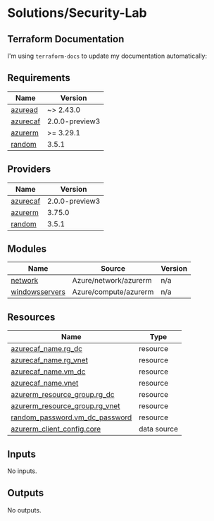 # Solutions/Security-Lab

## Terraform Documentation

I'm using `terraform-docs` to update my documentation automatically:

<!-- BEGIN_TF_DOCS -->
## Requirements

| Name | Version |
|------|---------|
| <a name="requirement_azuread"></a> [azuread](#requirement\_azuread) | ~> 2.43.0 |
| <a name="requirement_azurecaf"></a> [azurecaf](#requirement\_azurecaf) | 2.0.0-preview3 |
| <a name="requirement_azurerm"></a> [azurerm](#requirement\_azurerm) | >= 3.29.1 |
| <a name="requirement_random"></a> [random](#requirement\_random) | 3.5.1 |

## Providers

| Name | Version |
|------|---------|
| <a name="provider_azurecaf"></a> [azurecaf](#provider\_azurecaf) | 2.0.0-preview3 |
| <a name="provider_azurerm"></a> [azurerm](#provider\_azurerm) | 3.75.0 |
| <a name="provider_random"></a> [random](#provider\_random) | 3.5.1 |

## Modules

| Name | Source | Version |
|------|--------|---------|
| <a name="module_network"></a> [network](#module\_network) | Azure/network/azurerm | n/a |
| <a name="module_windowsservers"></a> [windowsservers](#module\_windowsservers) | Azure/compute/azurerm | n/a |

## Resources

| Name | Type |
|------|------|
| [azurecaf_name.rg_dc](https://registry.terraform.io/providers/aztfmod/azurecaf/2.0.0-preview3/docs/resources/name) | resource |
| [azurecaf_name.rg_vnet](https://registry.terraform.io/providers/aztfmod/azurecaf/2.0.0-preview3/docs/resources/name) | resource |
| [azurecaf_name.vm_dc](https://registry.terraform.io/providers/aztfmod/azurecaf/2.0.0-preview3/docs/resources/name) | resource |
| [azurecaf_name.vnet](https://registry.terraform.io/providers/aztfmod/azurecaf/2.0.0-preview3/docs/resources/name) | resource |
| [azurerm_resource_group.rg_dc](https://registry.terraform.io/providers/hashicorp/azurerm/latest/docs/resources/resource_group) | resource |
| [azurerm_resource_group.rg_vnet](https://registry.terraform.io/providers/hashicorp/azurerm/latest/docs/resources/resource_group) | resource |
| [random_password.vm_dc_password](https://registry.terraform.io/providers/hashicorp/random/3.5.1/docs/resources/password) | resource |
| [azurerm_client_config.core](https://registry.terraform.io/providers/hashicorp/azurerm/latest/docs/data-sources/client_config) | data source |

## Inputs

No inputs.

## Outputs

No outputs.
<!-- END_TF_DOCS -->
